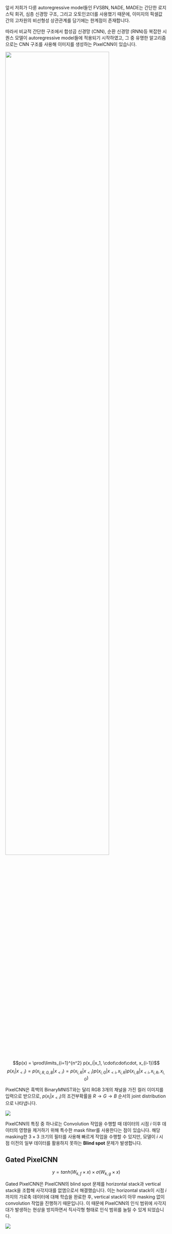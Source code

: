 앞서 저희가 다룬 autoregressive model들인 FVSBN, NADE, MADE는 간단한 로지스틱 회귀, 심층 신경망 구조, 그리고 오토인코더를 사용했기 때문에, 이미지의 픽셀값 간의 고차원의 비선형성 상관관계를 담기에는 한계점이 존재합니다.

따라서 비교적 간단한 구조에서 합성곱 신경망 (CNN), 순환 신경망 (RNN)등 복잡한 시퀀스 모델이 autoregressive model들에 적용되기 시작하였고, 그 중 유명한 알고리즘으로는 CNN 구조를 사용해 이미지를 생성하는 PixelCNN이 있습니다.

<img src="https://wikidocs.net/images/page/228898/pixcelcnn1.png" width="80%">

$$p(x) = \prod\limits_{i=1}^{n^2} p(x_i|x_1, \cdot\cdot\cdot, x_{i-1})$$
$$p(x_i|x_{<i}) = p(x_{i,R,G,B}|x_{<i}) = p(x_{i,R}|x_{<i})p(x_{i, G}|x_{<i},x_{i,R})p(x_{i,B}|x_{<i},x_{i,R},x_{i, G}) $$

PixelCNN은 흑백의 BinaryMNIST와는 달리 RGB 3개의 채널을 가진 컬러 이미지를 입력으로 받으므로, $p(x_i|x_{<i})$의 조건부확률을 $R \rightarrow G \rightarrow B$ 순서의 joint distribution으로 나타냅니다.

![](https://wikidocs.net/images/page/228898/pixcelcnn1.png)

PixelCNN의 특징 중 하나로는 Convolution 작업을 수행할 때 데이터의 시점 $i$ 이후 데이터의 영향을 제거하기 위해 특수한 mask filter를 사용한다는 점이 있습니다. 해당 masking한 $3 \times 3$ 크기의 필터를 사용해 빠르게 작업을 수행할 수 있지만, 모델이 $i$ 시점 이전의 일부 데이터를 활용하지 못하는 **Blind spot** 문제가 발생합니다.

## Gated PixelCNN

$$y = tanh(W_{k,f} \times x) \times \sigma(W_{k,g} \times x) $$

Gated PixelCNN은 PixelCNN의 blind spot 문제를 horizontal stack과 vertical stack을 조합해 사각지대를 없앰으로서 해결했습니다. 이는 horizontal stack이 시점 $i$ 까지의 가로축 데이터에 대해 학습을 완료한 후, vertical stack이 아무 masking 없이 convolution 작업을 진행하기 때문입니다. 이 때문에 PixelCNN의 인식 범위에 사각지대가 발생하는 현상을 방지하면서 직사각형 형태로 인식 범위를 늘릴 수 있게 되었습니다.

![](https://wikidocs.net/images/page/228898/pixelcnn4.png)
